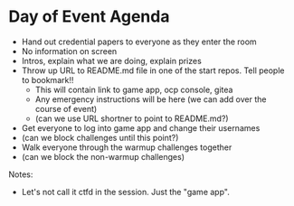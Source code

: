 # Day of Event Agenda

- Hand out credential papers to everyone as they enter the room
- No information on screen
- Intros, explain what we are doing, explain prizes
- Throw up URL to README.md file in one of the start repos. Tell people to bookmark!!
  - This will contain link to game app, ocp console, gitea
  - Any emergency instructions will be here (we can add over the course of event)
  - (can we use URL shortner to point to README.md?)
- Get everyone to log into game app and change their usernames
- (can we block challenges until this point?)
- Walk everyone through the warmup challenges together
- (can we block the non-warmup challenges)


Notes:
- Let's not call it ctfd in the session. Just the "game app".

